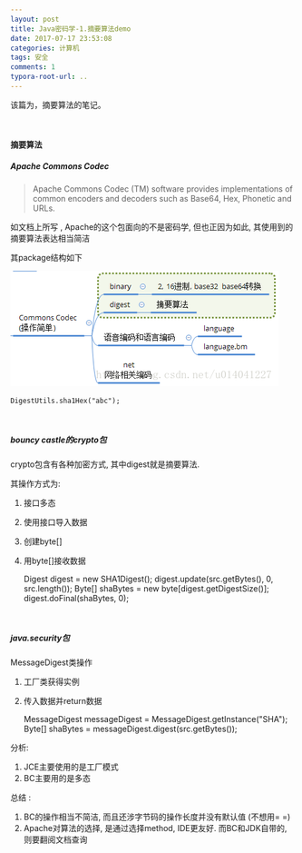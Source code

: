 ```yaml
---
layout: post
title: Java密码学-1.摘要算法demo
date: 2017-07-17 23:53:08
categories: 计算机
tags: 安全 
comments: 1
typora-root-url: ..
---
```


该篇为，摘要算法的笔记。

<br>

#### **摘要算法**


#####  **Apache Commons Codec**


>Apache Commons Codec (TM) software provides implementations of common encoders and decoders such as Base64, Hex, Phonetic and URLs.

如文档上所写 , Apache的这个包面向的不是密码学, 但也正因为如此, 其使用到的摘要算法表达相当简洁

其package结构如下  



![20170717234551755](/assets/blog_res/20170717234551755.png)

    DigestUtils.sha1Hex("abc");

<br>

##### **bouncy castle的crypto包**

crypto包含有各种加密方式, 其中digest就是摘要算法.  

其操作方式为:  
1. 接口多态
2. 使用接口导入数据
3. 创建byte[]
4. 用byte[]接收数据

    Digest digest = new SHA1Digest();
    digest.update(src.getBytes(), 0, src.length());
    Byte[] shaBytes = new byte[digest.getDigestSize()];
    digest.doFinal(shaBytes, 0);

<br>

##### **java.security包**

MessageDigest类操作
1. 工厂类获得实例
2. 传入数据并return数据

     MessageDigest messageDigest = MessageDigest.getInstance("SHA");
	 Byte[] shaBytes = messageDigest.digest(src.getBytes());
	


分析:  
1. JCE主要使用的是工厂模式
2. BC主要用的是多态


总结 :  
1. BC的操作相当不简洁, 而且还涉字节码的操作长度并没有默认值 (不想用= =)
2.  Apache对算法的选择, 是通过选择method, IDE更友好. 而BC和JDK自带的, 则要翻阅文档查询



